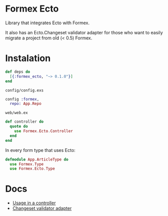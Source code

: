 # Formex Ecto

Library that integrates Ecto with Formex.

It also has an Ecto.Changeset validator adapter for those who want to easily migrate a project
from old (< 0.5) Formex.

# Instalation

```elixir
def deps do
  [{:formex_ecto, "~> 0.1.0"}]
end
```

`config/config.exs`
```elixir
config :formex,
  repo: App.Repo
```

`web/web.ex`
```elixir
def controller do
  quote do
    use Formex.Ecto.Controller
  end
end
```

In every form type that uses Ecto:

```elixir
defmodule App.ArticleType do
  use Formex.Type
  use Formex.Ecto.Type
```

# Docs

* [Usage in a controller](https://hexdocs.pm/formex_ecto/Formex.Ecto.Controller.html)
* [Changeset validator adapter](https://hexdocs.pm/formex_ecto/Formex.Ecto.ChangesetValidator.html)
